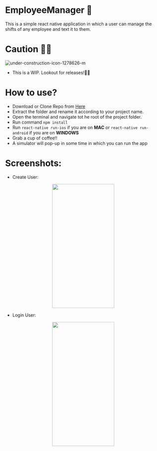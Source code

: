 # EmployeeManager 📲

This is a simple react native application in which a user can manage the shifts of any employee and text it to them.

# Caution ✋🏼
![under-construction-icon-1278626-m](https://user-images.githubusercontent.com/24626766/28738223-d482fd82-73b7-11e7-92cf-cb87adfbd949.jpg)

- This is a WIP. Lookout for releases!👷🏼

# How to use?
- Download or Clone Repo from [Here](https://github.com/Devashish2910/empmngr-rn "Here")
- Extract the folder and rename it according to your project name.
- Open the terminal and navigate tot he root of the project folder.
- Run command `npm install`
- Run `react-native run-ios` if you are on **MAC** or `react-native run-android` if you are on **WINDOWS**
- Grab a cup of coffee!!
- A simulator will pop-up in some time in which you can run the app

# Screenshots:
- Create User:
<p align="center">
  <img src ="https://thumbs.gfycat.com/PlasticImpeccableEland-size_restricted.gif" width="200" height="400" />
</p>

- Login User:
<p align="center">
  <img src ="https://thumbs.gfycat.com/WigglyEnlightenedDeinonychus-size_restricted.gif" width="200" height="400" />
</p>
